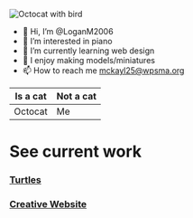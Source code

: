 ![Octocat with bird](https://user-images.githubusercontent.com/119315537/210839279-3f47e87a-b1c6-4760-a6d8-f442a1657b0c.png)




- :jack_o_lantern: Hi, I’m @LoganM2006
- :musical_keyboard: I’m interested in piano
- 🌱 I’m currently learning web design
- :dragon: I enjoy making models/miniatures
- 📫 How to reach me mckayl25@wpsma.org

Is a cat | Not a cat
-------------|--------------
Octocat | Me

# See current work

### [Turtles](https://LoganM2006.github.io/turtles/index.html)

### [Creative Website](https://LoganM2006.github.io/Curacao/creative-website/index.html)

<!---
LoganM2006/LoganM2006 is a ✨ special ✨ repository because its `README.md` (this file) appears on your GitHub profile.
You can click the Preview link to take a look at your changes.
--->
